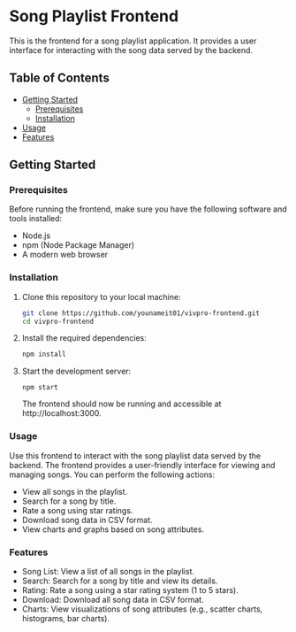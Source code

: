 # Song Playlist Frontend

This is the frontend for a song playlist application. It provides a user interface for interacting with the song data served by the backend.

## Table of Contents

- [Getting Started](#getting-started)
  - [Prerequisites](#prerequisites)
  - [Installation](#installation)
- [Usage](#usage)
- [Features](#features)

## Getting Started

### Prerequisites

Before running the frontend, make sure you have the following software and tools installed:

- Node.js
- npm (Node Package Manager)
- A modern web browser

### Installation

1. Clone this repository to your local machine:

   ```bash
   git clone https://github.com/younameit01/vivpro-frontend.git
   cd vivpro-frontend
2. Install the required dependencies:
    ```bash
    npm install
3. Start the development server:
    ```
    npm start
    ```
    The frontend should now be running and accessible at http://localhost:3000.

### Usage
Use this frontend to interact with the song playlist data served by the backend. The frontend provides a user-friendly interface for viewing and managing songs. You can perform the following actions:

* View all songs in the playlist.
* Search for a song by title.
* Rate a song using star ratings.
* Download song data in CSV format.
* View charts and graphs based on song attributes.

### Features
* Song List: View a list of all songs in the playlist.
* Search: Search for a song by title and view its details.
* Rating: Rate a song using a star rating system (1 to 5 stars).
* Download: Download all song data in CSV format.
* Charts: View visualizations of song attributes (e.g., scatter charts, histograms, bar charts).